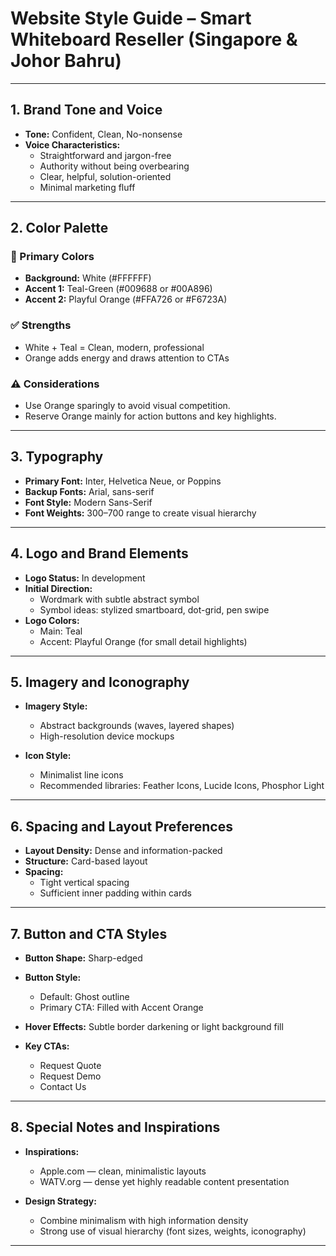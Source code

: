 # Website Style Guide – Smart Whiteboard Reseller (Singapore & Johor Bahru)

---

## 1. Brand Tone and Voice

- **Tone:** Confident, Clean, No-nonsense
- **Voice Characteristics:**
  - Straightforward and jargon-free
  - Authority without being overbearing
  - Clear, helpful, solution-oriented
  - Minimal marketing fluff

---

## 2. Color Palette

### 🎨 Primary Colors

- **Background:** White (#FFFFFF)
- **Accent 1:** Teal-Green (#009688 or #00A896)
- **Accent 2:** Playful Orange (#FFA726 or #F6723A)

### ✅ Strengths

- White + Teal = Clean, modern, professional
- Orange adds energy and draws attention to CTAs

### ⚠️ Considerations

- Use Orange sparingly to avoid visual competition.
- Reserve Orange mainly for action buttons and key highlights.

---

## 3. Typography

- **Primary Font:** Inter, Helvetica Neue, or Poppins
- **Backup Fonts:** Arial, sans-serif
- **Font Style:** Modern Sans-Serif
- **Font Weights:** 300–700 range to create visual hierarchy

---

## 4. Logo and Brand Elements

- **Logo Status:** In development
- **Initial Direction:**
  - Wordmark with subtle abstract symbol
  - Symbol ideas: stylized smartboard, dot-grid, pen swipe
- **Logo Colors:**
  - Main: Teal
  - Accent: Playful Orange (for small detail highlights)

---

## 5. Imagery and Iconography

- **Imagery Style:**
  - Abstract backgrounds (waves, layered shapes)
  - High-resolution device mockups

- **Icon Style:**
  - Minimalist line icons
  - Recommended libraries: Feather Icons, Lucide Icons, Phosphor Light

---

## 6. Spacing and Layout Preferences

- **Layout Density:** Dense and information-packed
- **Structure:** Card-based layout
- **Spacing:**
  - Tight vertical spacing
  - Sufficient inner padding within cards

---

## 7. Button and CTA Styles

- **Button Shape:** Sharp-edged
- **Button Style:**
  - Default: Ghost outline
  - Primary CTA: Filled with Accent Orange
- **Hover Effects:** Subtle border darkening or light background fill

- **Key CTAs:**
  - Request Quote
  - Request Demo
  - Contact Us

---

## 8. Special Notes and Inspirations

- **Inspirations:**
  - Apple.com — clean, minimalistic layouts
  - WATV.org — dense yet highly readable content presentation

- **Design Strategy:**
  - Combine minimalism with high information density
  - Strong use of visual hierarchy (font sizes, weights, iconography)

---
